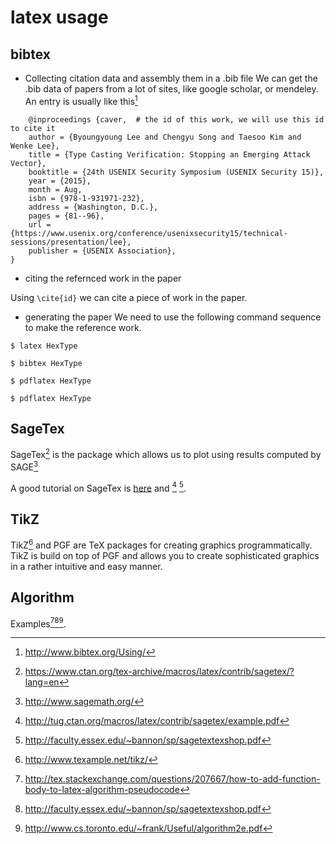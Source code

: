 # latex usage

## bibtex
- Collecting citation data and assembly them in a .bib file
We can get the .bib data of papers from a lot of sites, like google scholar, or mendeley. An entry
is usually like this[^1]
```
    @inproceedings {caver,  # the id of this work, we will use this id to cite it
	author = {Byoungyoung Lee and Chengyu Song and Taesoo Kim and Wenke Lee},
	title = {Type Casting Verification: Stopping an Emerging Attack Vector},
	booktitle = {24th USENIX Security Symposium (USENIX Security 15)},
	year = {2015},
	month = Aug,
	isbn = {978-1-931971-232},
	address = {Washington, D.C.},
	pages = {81--96},
	url = {https://www.usenix.org/conference/usenixsecurity15/technical-sessions/presentation/lee},
	publisher = {USENIX Association},
}

```
- citing the refernced work in the paper

Using `\cite{id}` we can cite a piece of work in the paper.

- generating the paper
We need to use the following command sequence to make the reference work.
```
$ latex HexType
```
```
$ bibtex HexType
```
```
$ pdflatex HexType
```
```
$ pdflatex HexType
```

## SageTex

SageTex[^3] is the package which allows us to plot using
results computed by SAGE[^2]

A good tutorial on SageTex is [here](http://www.highschoolmathandchess.com/latex/plotting-with-sagetex/) and [^5] [^6].



## TikZ

TikZ[^4] and PGF are TeX packages for creating graphics programmatically.
TikZ is build on top of PGF and allows you to create sophisticated
graphics in a rather intuitive and easy manner.



## Algorithm

Examples[^7][^6][^9].


[^1]: http://www.bibtex.org/Using/
[^2]: http://www.sagemath.org/
[^3]: https://www.ctan.org/tex-archive/macros/latex/contrib/sagetex/?lang=en
[^4]: http://www.texample.net/tikz/
[^5]: http://tug.ctan.org/macros/latex/contrib/sagetex/example.pdf
[^6]: http://faculty.essex.edu/~bannon/sp/sagetextexshop.pdf
[^7]: http://tex.stackexchange.com/questions/207667/how-to-add-function-body-to-latex-algorithm-pseudocode
[^8]: http://tex.stackexchange.com/questions/179320/parameter-section-similar-to-input-and-output
[^9]: http://www.cs.toronto.edu/~frank/Useful/algorithm2e.pdf